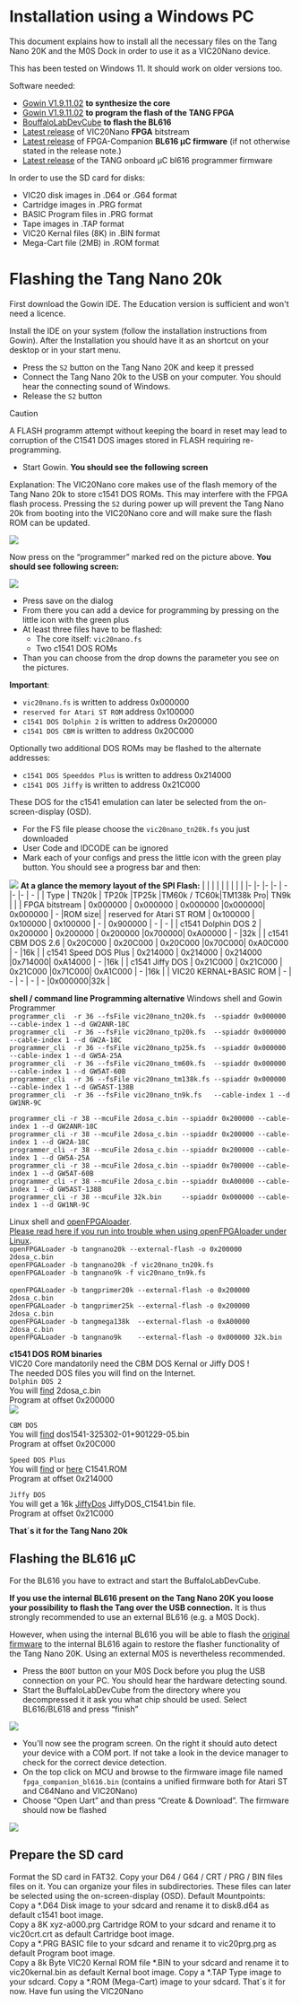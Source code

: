 # Installation using a Windows PC

This document explains how to install all the necessary files on the
Tang Nano 20K and the M0S Dock in order to use it as a VIC20Nano
device.

This has been tested on Windows 11. It should work on older versions too.

Software needed:

  - [Gowin V1.9.11.02](https://www.gowinsemi.com/en/support/home/) **to synthesize the core**
  - [Gowin V1.9.11.02](https://www.gowinsemi.com/en/support/home/) **to program the flash of the TANG FPGA**
  - [BouffaloLabDevCube](https://dev.bouffalolab.com/download) **to flash the BL616**
  - [Latest release](https://github.com/vossstef/vic20nano/releases/latest) of VIC20Nano **FPGA** bitstream
  - [Latest release](http://github.com/harbaum/FPGA-Companion) of FPGA-Companion **BL616 µC firmware** (if not otherwise stated in the release note.)
  - [Latest release](https://dl.sipeed.com/shareURL/TANG/Debugger/onboard/BL616) of the TANG onboard µC bl616 programmer firmware

In order to use the SD card for disks:

  - VIC20 disk images in .D64 or .G64 format
  - Cartridge images in .PRG format
  - BASIC Program files in .PRG format
  - Tape images in .TAP format
  - VIC20 Kernal files (8K) in .BIN format
  - Mega-Cart file (2MB) in .ROM format
  
# Flashing the Tang Nano 20k

First download the Gowin IDE. The Education version is sufficient and
won't need a licence.

Install the IDE on your system (follow the installation instructions
from Gowin).  After the Installation you should have it as an shortcut
on your desktop or in your start menu.

 - Press the ```S2``` button on the Tang Nano 20K and keep it pressed
 - Connect the Tang Nano 20k to the USB on your computer. You should hear the connecting sound of Windows.
 - Release the ```S2``` button

> [!CAUTION]
A FLASH programm attempt without keeping the board in reset may lead to corruption of the C1541 DOS images stored in FLASH requiring re-programming.

 - Start Gowin. **You should see the following screen**

Explanation: The VIC20Nano core makes use of the flash memory of the
Tang Nano 20k to store c1541 DOS ROMs. This may interfere with the FPGA
flash process. Pressing the ```S2``` during power up will prevent the
Tang Nano 20k from booting into the VIC20Nano core and will make sure
the flash ROM can be updated.

![](https://github.com/vossstef/vic20nano/blob/main/.assets/gowin1.jpg)

Now press on the “programmer” marked red on the picture above. **You
should see following screen:**

![](https://github.com/vossstef/vic20nano/blob/main/.assets/device.png)

-   Press save on the dialog
-   From there you can add a device for programming by pressing on the little
    icon with the green plus
-   At least three files have to be flashed:
    - The core itself: ```vic20nano.fs```
    - Two c1541 DOS ROMs
-   Than you can choose from the drop downs the parameter you see on the
    pictures.

**Important**:

  - ```vic20nano.fs``` is written to address 0x000000
  - ```reserved for Atari ST ROM``` address 0x100000
  - ```c1541 DOS Dolphin 2``` is written to address 0x200000
  - ```c1541 DOS CBM``` is written to address 0x20C000

Optionally two additional DOS ROMs may be flashed to the alternate
addresses:

  - ```c1541 DOS Speeddos Plus``` is written to address 0x214000
  - ```c1541 DOS Jiffy``` is written to address 0x21C000

These DOS for the c1541 emulation can later be selected from the on-screen-display (OSD).
  - For the FS file please choose the ```vic20nano_tn20k.fs``` you just downloaded
  - User Code and IDCODE can be ignored
  - Mark each of your configs and press the little icon with the green play
    button. You should see a progress bar and then:

![](https://github.com/vossstef/vic20nano/blob/main/.assets/c64_flash.png)
**At a glance the memory layout of the SPI Flash:**
|                           |          |          |          |        |          |        |        |
|-                          |-         |-         |-         | -      |-         |-       | -      |
| Type                      | TN20k    | TP20k    |TP25k     |TM60k / TC60k|TM138k Pro|  TN9k  |        |
| FPGA bitstream            | 0x000000 | 0x000000 | 0x000000 |0x000000| 0x000000 |  -     |ROM size|
| reserved for Atari ST ROM | 0x100000 | 0x100000 | 0x100000 | -      | 0x900000 |  -     | -      |
| c1541 Dolphin DOS 2       | 0x200000 | 0x200000 | 0x200000 |0x700000| 0xA00000 |  -     |32k     |
| c1541 CBM DOS 2.6         | 0x20C000 | 0x20C000 | 0x20C000 |0x70C000| 0xA0C000 |  -     |16k     |
| c1541 Speed DOS Plus      | 0x214000 | 0x214000 | 0x214000 |0x714000| 0xA14000 |  -     |16k     |
| c1541 Jiffy DOS           | 0x21C000 | 0x21C000 | 0x21C000 |0x71C000| 0xA1C000 |  -     |16k     |
| VIC20 KERNAL+BASIC ROM    |      -   |   -      | -        | -      | -        |0x000000|32k     |

**shell / command line Programming alternative**
Windows shell and Gowin Programmer<br>
```programmer_cli  -r 36 --fsFile vic20nano_tn20k.fs  --spiaddr 0x000000 --cable-index 1 --d GW2ANR-18C```<br>
```programmer_cli  -r 36 --fsFile vic20nano_tp20k.fs  --spiaddr 0x000000 --cable-index 1 --d GW2A-18C```<br>
```programmer_cli  -r 36 --fsFile vic20nano_tp25k.fs  --spiaddr 0x000000 --cable-index 1 --d GW5A-25A```<br>
```programmer_cli  -r 36 --fsFile vic20nano_tm60k.fs  --spiaddr 0x000000 --cable-index 1 --d GW5AT-60B```<br>
```programmer_cli  -r 36 --fsFile vic20nano_tm138k.fs --spiaddr 0x000000 --cable-index 1 --d GW5AST-138B```<br>
```programmer_cli  -r 36 --fsFile vic20nano_tn9k.fs   --cable-index 1 --d GW1NR-9C```<br>

```programmer_cli -r 38 --mcuFile 2dosa_c.bin --spiaddr 0x200000 --cable-index 1 --d GW2ANR-18C```<br>
```programmer_cli -r 38 --mcuFile 2dosa_c.bin --spiaddr 0x200000 --cable-index 1 --d GW2A-18C```<br>
```programmer_cli -r 38 --mcuFile 2dosa_c.bin --spiaddr 0x200000 --cable-index 1 --d GW5A-25A```<br>
```programmer_cli -r 38 --mcuFile 2dosa_c.bin --spiaddr 0x700000 --cable-index 1 --d GW5AT-60B```<br>
```programmer_cli -r 38 --mcuFile 2dosa_c.bin --spiaddr 0xA00000 --cable-index 1 --d GW5AST-138B```<br>
```programmer_cli -r 38 --mcuFile 32k.bin     --spiaddr 0x000000 --cable-index 1 --d GW1NR-9C```<br>

Linux shell and [openFPGAloader](https://github.com/trabucayre/openFPGALoader).<br>
[Please read here if you run into trouble when using openFPGAloader under Linux](https://wiki.sipeed.com/hardware/en/tang/Tang-Nano-Doc/flash-in-linux.html).<br>
```openFPGALoader -b tangnano20k --external-flash -o 0x200000  2dosa_c.bin```<br>
```openFPGALoader -b tangnano20k -f vic20nano_tn20k.fs```<br>
```openFPGALoader -b tangnano9k -f vic20nano_tn9k.fs```<br>
<br>
```openFPGALoader -b tangprimer20k --external-flash -o 0x200000 2dosa_c.bin```<br>
```openFPGALoader -b tangprimer25k --external-flash -o 0x200000 2dosa_c.bin```<br>
```openFPGALoader -b tangmega138k  --external-flash -o 0xA00000 2dosa_c.bin```<br>
```openFPGALoader -b tangnano9k    --external-flash -o 0x000000 32k.bin```<br>


**c1541 DOS ROM binaries** <br>
VIC20 Core mandatorily need the CBM DOS Kernal or Jiffy DOS !<br>
The needed DOS files you will find on the Internet.<br>
```Dolphin DOS 2```<br>
You will [find](https://e4aws.silverdr.com/projects/dolphindos2/) 2dosa_c.bin<br>
Program at offset 0x200000<br>
![](https://github.com/vossstef/vic20nano/blob/main/.assets/dolphin.png)

```CBM DOS```<br>
You will [find](https://sourceforge.net/p/vice-emu/code/HEAD/tree/trunk/vice/data/DRIVES/dos1541-325302-01%2B901229-05.bin) dos1541-325302-01+901229-05.bin<br>
Program at offset 0x20C000<br>

```Speed DOS Plus```<br>
You will [find](https://rr.pokefinder.org/wiki/Speed_DOS#Binaries) or [here](https://csdb.dk/release/?id=21767&show=summary) C1541.ROM<br>
Program at offset 0x214000<br>

```Jiffy DOS```<br>
You will get a 16k [JiffyDos](https://www.go4retro.com/products/jiffydos/) JiffyDOS_C1541.bin file.<br>
Program at offset 0x21C000<br>

**That´s it for the Tang Nano 20k**

## Flashing the BL616 µC

For the BL616 you have to extract and start the BuffaloLabDevCube. 

**If you use the internal BL616 present on the Tang Nano 20K you loose
your possibility to flash the Tang over the USB connection.** It is thus
strongly recommended to use an external BL616 (e.g. a M0S Dock).

However, when using the internal BL616 you will be able to flash the
[original firmware](https://github.com/harbaum/MiSTeryNano/blob/main/bl616/friend_20k)
to the internal BL616 again to restore the flasher functionality of
the Tang Nano 20K. Using an external M0S is nevertheless recommended.

-   Press the ```BOOT``` button on your M0S Dock before you plug the USB connection
    on your PC. You should hear the hardware detecting sound.
-   Start the BuffaloLabDevCube from the directory where you decompressed it it
    ask you what chip should be used. Select BL616/BL618 and press “finish”

![](https://github.com/vossstef/vic20nano/blob/main/.assets/buffstart.png)

- You'll now see the program screen. On the right it should auto detect your
  device with a COM port. If not take a look in the device manager to check for
  the correct device detection.
- On the top click on MCU and browse to the firmware image file named
  ```fpga_companion_bl616.bin``` (contains a unified firmware both for Atari ST and C64Nano and VIC20Nano)
- Choose “Open Uart” and than press “Create & Download”. The firmware should now be
  flashed

![](https://github.com/vossstef/vic20nano/blob/main/.assets/bufffinish.png)

## Prepare the SD card

Format the SD card in FAT32. Copy your D64 / G64 / CRT / PRG / BIN files files on
it. You can organize your files in subdirectories. These files can later
be selected using the on-screen-display (OSD).
Default Mountpoints:  
Copy a *.D64 Disk image to your sdcard and rename it to disk8.d64 as default c1541 boot image.  
Copy a 8K xyz-a000.prg Cartridge ROM to your sdcard and rename it to vic20crt.crt as default Cartridge boot image.  
Copy a *.PRG BASIC file to your sdcard and rename it to vic20prg.prg as default Program boot image.  
Copy a 8k Byte VIC20 Kernal ROM file *.BIN to your sdcard and rename it to vic20kernal.bin as default Kernal boot image.
Copy a *.TAP Type image to your sdcard.
Copy a *.ROM (Mega-Cart) image to your sdcard.
That´s it for now. Have fun using the VIC20Nano
